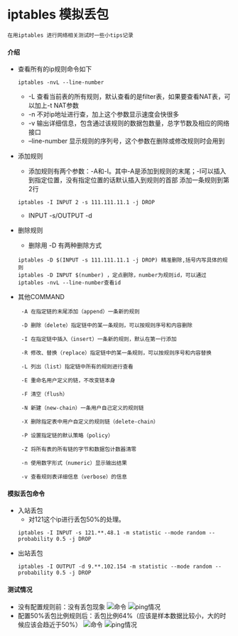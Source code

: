 #  iptables 模拟丢包

```
在用iptables 进行网络相关测试时一些小tips记录
```

#### 介绍
- 查看所有的ip规则命令如下
    ```
    iptables -nvL --line-number
    ```
    - -L 查看当前表的所有规则，默认查看的是filter表，如果要查看NAT表，可以加上-t NAT参数
    - -n 不对ip地址进行查，加上这个参数显示速度会快很多
    - -v 输出详细信息，包含通过该规则的数据包数量，总字节数及相应的网络接口
    - –line-number 显示规则的序列号，这个参数在删除或修改规则时会用到

- 添加规则
    - 添加规则有两个参数：-A和-I。其中-A是添加到规则的末尾；-I可以插入到指定位置，没有指定位置的话默认插入到规则的首部
    添加一条规则到第2行
    ```
    iptables -I INPUT 2 -s 111.111.11.1 -j DROP
    ```
    - INPUT -s/OUTPUT -d

- 删除规则
    - 删除用 -D 有两种删除方式
    ```
    iptables -D $(INPUT -s 111.111.11.1 -j DROP) 精准删除,括号内写具体的规则
    iptables -D INPUT $(number) ，定点删除，number为规则id，可以通过iptables -nvL --line-number查看id
    ```
  
- 其他COMMAND
   ``` 
    -A 在指定链的末尾添加（append）一条新的规则
    
    -D 删除（delete）指定链中的某一条规则，可以按规则序号和内容删除
    
    -I 在指定链中插入（insert）一条新的规则，默认在第一行添加
    
    -R 修改、替换（replace）指定链中的某一条规则，可以按规则序号和内容替换
    
    -L 列出（list）指定链中所有的规则进行查看
    
    -E 重命名用户定义的链，不改变链本身
    
    -F 清空（flush）
    
    -N 新建（new-chain）一条用户自己定义的规则链
    
    -X 删除指定表中用户自定义的规则链（delete-chain）
    
    -P 设置指定链的默认策略（policy）
    
    -Z 将所有表的所有链的字节和数据包计数器清零
    
    -n 使用数字形式（numeric）显示输出结果
    
    -v 查看规则表详细信息（verbose）的信息
    ```
    
  
#### 模拟丢包命令

- 入站丢包
    - 对121这个ip进行丢包50%的处理。
    ```
    iptables -I INPUT -s 121.**.48.1 -m statistic --mode random --probability 0.5 -j DROP 
    ```
- 出站丢包
    ```
    iptables -I OUTPUT -d 9.**.102.154 -m statistic --mode random --probability 0.5 -j DROP
    ```
  
#### 测试情况
- 没有配置规则前：没有丢包现象
  ![命令](../image/1.png)
  ![ping情况](../image/2.png)
- 配置50%丢包比例规则后：丢包比例64%（应该是样本数据比较小，大的时候应该会趋近于50%）
  ![命令](../image/3.png)
  ![ping情况](../image/4.png)
